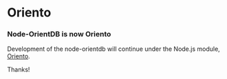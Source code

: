 # Oriento

### Node-OrientDB is now Oriento
Development of the node-orientdb will continue under the Node.js module, [Oriento](https://github.com/codemix/oriento).

Thanks!